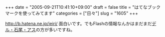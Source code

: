 +++
date = "2005-09-21T10:41:10+09:00"
draft = false
title = "はてなブックマークを使ってみてます"
categories = ["日々"]
slug = "1605"
+++

<a href="http://b.hatena.ne.jp/ieiri/" target="_blank">http://b.hatena.ne.jp/ieiri/</a>
面白いです。でもFlashの情報なんかはまだまだ<a href="http://del.icio.us" target="_blank">デル・石尾・アス</a>の方が多いですね。
